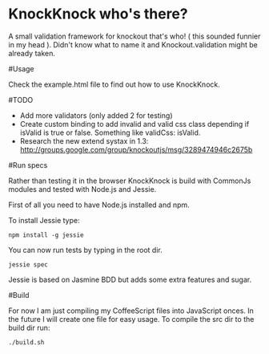 # KnockKnock who's there?

A small validation framework for knockout that's who! ( this sounded funnier in my head ). Didn't know what to name it and Knockout.validation might be already taken.

#Usage

Check the example.html file to find out how to use KnockKnock.

#TODO

 - Add more validators (only added 2 for testing)
 - Create custom binding to add invalid and valid css class depending if isValid is true or false. Something like validCss: isValid.
 - Research the new extend systax in 1.3: http://groups.google.com/group/knockoutjs/msg/3289474946c2675b 

#Run specs

Rather than testing it in the browser KnockKnock  is build with CommonJs modules and tested with Node.js and Jessie. 

First of all you need to have Node.js installed and npm. 

To install Jessie type:

    npm install -g jessie


You can now run tests by typing in the root dir.

    jessie spec 

Jessie is based on Jasmine BDD but adds some extra features and sugar.

#Build 

For now I am just compiling my CoffeeScript files into JavaScript onces. In the future I will create one file for easy usage. To compile the src dir to the build dir run:

    ./build.sh

